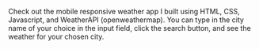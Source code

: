 Check out the mobile responsive weather app I built using HTML, CSS, Javascript, and WeatherAPI (openweathermap). You can type in the city name of your choice in the input field, click the search button, and see the weather for your chosen city.
